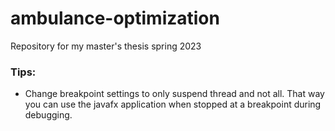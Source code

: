 # ambulance-optimization
Repository for my master's thesis spring 2023



### Tips:
- Change breakpoint settings to only suspend thread and not all. That way you can use the javafx
application when stopped at a breakpoint during debugging.